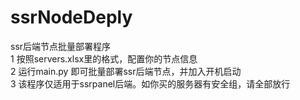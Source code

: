 # ssrNodeDeply
ssr后端节点批量部署程序<br/>
1 按照servers.xlsx里的格式，配置你的节点信息<br/>
2 运行main.py 即可批量部署ssr后端节点，并加入开机启动<br/>
3 该程序仅适用于ssrpanel后端。如你买的服务器有安全组，请全部放行
